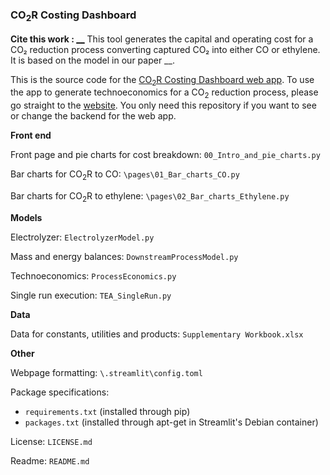 ### CO<sub>2</sub>R Costing Dashboard

**Cite this work : [__]()**
This tool generates the capital and operating cost for a CO₂ reduction process converting captured CO₂ into either CO or ethylene. It is based on the model in our paper __.

This is the source code for the [CO<sub>2</sub>R Costing Dashboard web app](https://co2r-dashboard.streamlit.app/). To use the app to generate technoeconomics for a CO<sub>2</sub> reduction process, please go straight to the [website](https://co2r-dashboard.streamlit.app/). You only need this repository if you want to see or change the backend for the web app.

**Front end**

Front page and pie charts for cost breakdown: `00_Intro_and_pie_charts.py`

Bar charts for CO<sub>2</sub>R to CO: `\pages\01_Bar_charts_CO.py`

Bar charts for CO<sub>2</sub>R to ethylene: `\pages\02_Bar_charts_Ethylene.py`


**Models**

Electrolyzer: `ElectrolyzerModel.py`

Mass and energy balances: `DownstreamProcessModel.py`

Technoeconomics: `ProcessEconomics.py`

Single run execution: `TEA_SingleRun.py`

**Data**

Data for constants, utilities and products: `Supplementary Workbook.xlsx`


**Other**

Webpage formatting: `\.streamlit\config.toml`

Package specifications: 
- `requirements.txt` (installed through pip)
- `packages.txt` (installed through apt-get in Streamlit's Debian container)

License: `LICENSE.md`

Readme: `README.md`